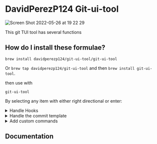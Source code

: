# DavidPerezP124 Git-ui-tool

![Screen Shot 2022-05-26 at 19 22 29](https://user-images.githubusercontent.com/32963483/170604628-be1fb796-a7e4-4467-a0e5-1c62634a9cd1.png)


This git TUI tool has several functions

## How do I install these formulae?

`brew install davidperezp124/git-ui-tool/git-ui-tool`

Or `brew tap davidperezp124/git-ui-tool` and then `brew install git-ui-tool`.

then use with

```console
git-ui-tool
```

By selecting any item with either right directional or enter:
<details>
  <summary>Handle Hooks</summary>
 
- We can manage hooks by allowing you to add with the 'a' key
![Screen Shot 2022-05-03 at 20 16 04](https://user-images.githubusercontent.com/32963483/166611280-fa813f25-33fb-41b5-8d99-84d58751c5cf.png)
Navigate to one of the available hooks, press enter to select
![Screen Shot 2022-05-03 at 20 16 16](https://user-images.githubusercontent.com/32963483/166611339-29d41f20-4a1a-4770-83fe-812afe62e1d9.png)
![Screen Shot 2022-05-03 at 20 16 23](https://user-images.githubusercontent.com/32963483/166611372-0b701db8-f902-4e9c-b391-823f44250242.png)
Edit the hook by selecting the 'e' key
![Screen Shot 2022-05-03 at 20 16 53](https://user-images.githubusercontent.com/32963483/166611420-e7445456-25ef-4945-9f32-4ddc2887cb98.png)
After writing and exiting vim, you see the file contents
![Screen Shot 2022-05-03 at 20 17 01](https://user-images.githubusercontent.com/32963483/166611441-8bad01da-89cb-412c-8d06-f24854578492.png)
If you want to delete a hook, press 'd'
![Screen Shot 2022-05-03 at 20 24 05](https://user-images.githubusercontent.com/32963483/166611698-a33a6dba-9406-4ecb-bcfc-ae38cdc41230.png)

</details>

<details>
  <summary>Handle the commit template</summary>
  
- Edit the file with 'e'
  ![Screen Shot 2022-05-03 at 20 25 59](https://user-images.githubusercontent.com/32963483/166611821-d396dc4f-2c5f-4519-ad77-30715aefdce1.png)
  ![Screen Shot 2022-05-03 at 20 26 45](https://user-images.githubusercontent.com/32963483/166611851-516863cd-2896-46bf-ac9f-afb86d15dd18.png)
![Screen Shot 2022-05-03 at 20 30 53](https://user-images.githubusercontent.com/32963483/166612112-1f0e4741-421b-43aa-998a-eac7122cd2e6.png)

</details>

<details>
  <summary>Add custom commands</summary>
  
  > :warning: Don't use programs that don't have static output like top, lsof, etc. They will break the app. Will add support for this in a future release.

  You can create a new bash command by, selectin the **Custom Commands** option.
  ![Screen Shot 2022-05-26 at 19 10 27](https://user-images.githubusercontent.com/32963483/170603840-7b9f7c91-7c90-4768-b742-33f9a4e00c23.png)
  Select 'a' to add a new command
  ![Screen Shot 2022-05-26 at 19 10 44](https://user-images.githubusercontent.com/32963483/170603893-f6ccb018-2feb-4a62-82e1-beaf92d7c2f5.png)
  Press 'enter'
  ![Screen Shot 2022-05-26 at 19 10 50](https://user-images.githubusercontent.com/32963483/170604195-08c2f79e-5931-4e2e-b068-8ce77da2b844.png)
  Now you can press 'e' to start editing your new command
  ![Screen Shot 2022-05-26 at 19 19 20](https://user-images.githubusercontent.com/32963483/170604316-d2358869-644d-4ff3-8d76-f260f1fc9504.png)
 ![Screen Shot 2022-05-26 at 19 19 35](https://user-images.githubusercontent.com/32963483/170604327-e25861ab-682c-42e2-89f1-90816833de79.png)


</details>


## Documentation

